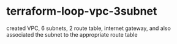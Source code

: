 # terraform-loop-vpc-3subnet
created VPC, 6 subnets, 2 route table, internet gateway, and also associated the subnet to the appropriate route table
